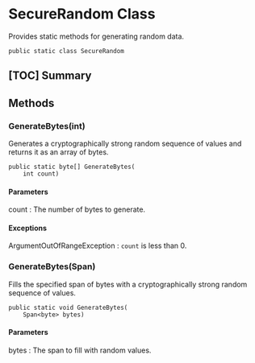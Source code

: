 # SecureRandom Class

Provides static methods for generating random data.

    public static class SecureRandom


## [TOC] Summary


## Methods


### GenerateBytes(int)

Generates a cryptographically strong random sequence of values and returns it as
an array of bytes.

    public static byte[] GenerateBytes(
        int count)

#### Parameters

count
: The number of bytes to generate.

#### Exceptions

ArgumentOutOfRangeException
: `count` is less than 0.


### GenerateBytes(Span<byte>)

Fills the specified span of bytes with a cryptographically strong random
sequence of values.

    public static void GenerateBytes(
        Span<byte> bytes)

#### Parameters

bytes
: The span to fill with random values.
